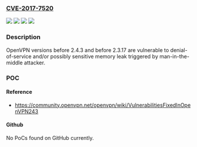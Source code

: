 ### [CVE-2017-7520](https://cve.mitre.org/cgi-bin/cvename.cgi?name=CVE-2017-7520)
![](https://img.shields.io/static/v1?label=Product&message=OpenVPN&color=blue)
![](https://img.shields.io/static/v1?label=Version&message=before%202.3.17%20&color=brightgreen)
![](https://img.shields.io/static/v1?label=Version&message=before%202.4.3%20&color=brightgreen)
![](https://img.shields.io/static/v1?label=Vulnerability&message=CWE-200&color=brightgreen)

### Description

OpenVPN versions before 2.4.3 and before 2.3.17 are vulnerable to denial-of-service and/or possibly sensitive memory leak triggered by man-in-the-middle attacker.

### POC

#### Reference
- https://community.openvpn.net/openvpn/wiki/VulnerabilitiesFixedInOpenVPN243

#### Github
No PoCs found on GitHub currently.

